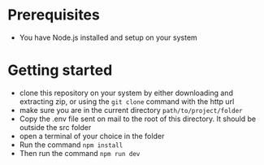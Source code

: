 # Prerequisites
- You have Node.js installed and setup on your system

# Getting started
- clone this repository on your system by either downloading and extracting zip, or using the `git clone` command with the http url
- make sure you are in the current directory
`path/to/project/folder`
- Copy the .env file sent on mail to the root of this directory. It should be outside the src folder
- open a terminal of your choice in the folder
- Run the command `npm install`
- Then run the command `npm run dev`
